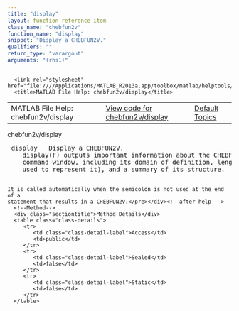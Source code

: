 ```yaml
---
title: "display"
layout: function-reference-item
class_name: "chebfun2v"
function_name: "display"
snippet: "Display a CHEBFUN2V."
qualifiers: ""
return_type: "varargout"
arguments: "(rhs1)"
---
```


<html>
   <head>
      <meta http-equiv="Content-Type" content="text/html; charset=utf-8">
   
      <link rel="stylesheet" href="file:////Applications/MATLAB_R2013a.app/toolbox/matlab/helptools/private/helpwin.css">
      <title>MATLAB File Help: chebfun2v/display</title>
   </head>
   <body>
      <!--Single-page help-->
      <table border="0" cellspacing="0" width="100%">
         <tr class="subheader">
            <td class="headertitle">MATLAB File Help: chebfun2v/display</td>
            <td class="subheader-left"><a href="matlab:edit chebfun2v/display">View code for chebfun2v/display</a></td>
            <td class="subheader-right"><a href="matlab:helpwin">Default Topics</a></td>
         </tr>
      </table>
      <div class="title">chebfun2v/display</div>
      <div class="helptext"><pre><!--helptext --> <span class="helptopic">display</span>   Display a CHEBFUN2V.
    <span class="helptopic">display</span>(F) outputs important information about the CHEBFUN2V F to the
    command window, including its domain of definition, length (number of pivots
    used to represent it), and a summary of its structure.
 
    It is called automatically when the semicolon is not used at the end of a
    statement that results in a CHEBFUN2V.</pre></div><!--after help -->
      <!--Method-->
      <div class="sectiontitle">Method Details</div>
      <table class="class-details">
         <tr>
            <td class="class-detail-label">Access</td>
            <td>public</td>
         </tr>
         <tr>
            <td class="class-detail-label">Sealed</td>
            <td>false</td>
         </tr>
         <tr>
            <td class="class-detail-label">Static</td>
            <td>false</td>
         </tr>
      </table>
   </body>
</html>
